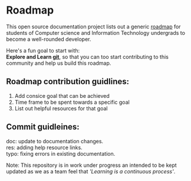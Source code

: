 # Roadmap
This open source documentation project lists out a generic [roadmap](/roadmap.md) for students of Computer science and Information Technology 
undergrads to become a well-rounded developer.

Here's a fun goal to start with:\
**Explore and Learn [git](https://try.github.io)**, so that you can too start contributing to this community and help us build this roadmap.

## Roadmap contribution guidlines:
1. Add consice goal that can be achieved
2. Time frame to be spent towards a specific goal
3. List out helpful resources for that goal

## Commit guidleines:
doc: update to documentation changes.\
res: adding help resource links.\
typo: fixing errors in existing documentation. 

Note: This repository is in work under progress an intended to be kept updated as we as a team feel that *'Learning is a continuous process'*.
